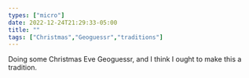 ```yaml
---
types: ["micro"]
date: 2022-12-24T21:29:33-05:00
title: ""
tags: ["Christmas","Geoguessr","traditions"]
---
```

Doing some Christmas Eve Geoguessr, and I think I ought to make this a tradition.

